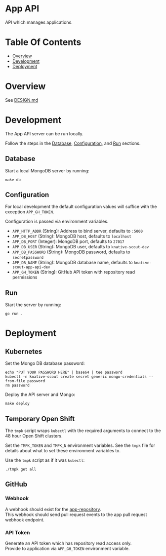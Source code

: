 # App API
API which manages applications.

# Table Of Contents
- [Overview](#overview)
- [Development](#development)
- [Deployment](#deployment)

# Overview
See [DESIGN.md](DESIGN.md)

# Development
The App API server can be run locally.  

Follow the steps in the [Database](#database), [Configuration](#configuration),
and [Run](#run) sections.

## Database
Start a local MongoDB server by running:

```
make db
```

## Configuration
For local development the default configuration values will suffice with the 
exception `APP_GH_TOKEN`.

Configuration is passed via environment variables.

- `APP_HTTP_ADDR` (String): Address to bind server, defaults to `:5000`
- `APP_DB_HOST` (String): MongoDB host, defaults to `localhost`
- `APP_DB_PORT` (Integer): MongoDB port, defaults to `27017`
- `APP_DB_USER` (String): MongoDB user, defaults to `knative-scout-dev`
- `APP_DB_PASSWORD` (String): MongoDB password, defaults to `secretpassword`
- `APP_DB_NAME` (String): MongoDB database name, defaults
  to `knative-scout-app-api-dev`
- `APP_GH_TOKEN` (String): GitHub API token with repository read permissions

## Run
Start the server by running:

```
go run .
```

# Deployment
## Kubernetes
Set the Mongo DB database password:

```
echo "PUT YOUR PASSWORD HERE" | base64 | tee password
kubectl -n knative-scout create secret generic mongo-credentials --from-file password
rm password
```

Deploy the API server and Mongo:

```
make deploy
```

## Temporary Open Shift
The `tmpk` script wraps `kubectl` with the required arguments to connect to the
48 hour Open Shift clusters.

Set the `TMPK_TOKEN` and `TMPK_N` environment variables. See the `tmpk` file 
for details about what to set these environment variables to.

Use the `tmpk` script as if it was `kubectl`:

```
./tmpk get all
```

## GitHub
### Webhook
A webhook should exist for the
[app-repository](https://github.com/knative-scout/app-repository/settings/hooks/new).  
This webhook should send pull request events to the app pull request 
webhook endpoint.

### API Token
Generate an API token which has repository read access only.  
Provide to application via `APP_GH_TOKEN` environment variable.

